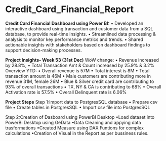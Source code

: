 # Credit_Card_Financial_Report
**Credit Card Financial Dashboard using Power BI:**
 • Developed an interactive dashboard using 
transaction and customer data from a SQL database, 
to provide real-time insights. 
• Streamlined data processing & analysis to monitor 
key performance metrics and trends.
 • Shared actionable insights with stakeholders based 
on dashboard findings to support decision-making 
processes.

**Project Insights- Week 53 (31st Dec)**
 WoW change: 
• Revenue increased by 28.8%, 
• Total Transaction Amt & Count increased by 25.9% & 3.2%
 Overview YTD:
 • Overall revenue is 57M
 • Total interest is 8M
 • Total transaction amount is 46M
 • Male customers are contributing more in revenue 31M, female 26M
 • Blue & Silver credit card are contributing to 93% of overall transactions
 • TX, NY & CA is contributing to 68%
 • Overall Activation rate is 57.5%
 • Overall Delinquent rate is 6.06%

**Project Steps**
Step 1:Import data to PostgresSQL database 
 • Prepare csv file 
 • Create tables in PostgresSQL
 • Import csv file into PostgresSQL

Step 2:Creation of Dasboard using PowerBI Desktop
•Load dataset into PowerBi Desktop using GeData
•Data Cleaning and appying data trasformations
•Created Measure using DAX Funtions for complex calculations
•Creation of Visual in the Report as per bussiness rules.





